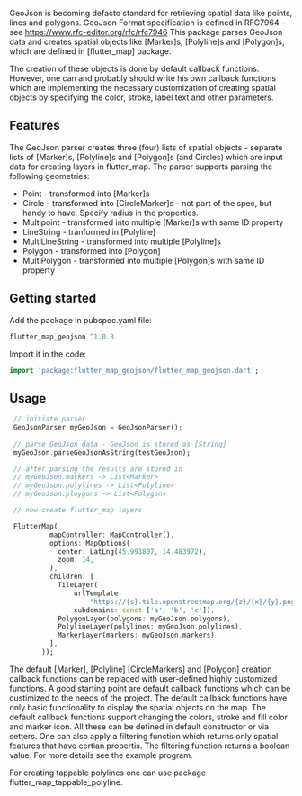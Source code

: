 <!--
This README describes the package. If you publish this package to pub.dev,
this README's contents appear on the landing page for your package.

For information about how to write a good package README, see the guide for
[writing package pages](https://dart.dev/guides/libraries/writing-package-pages).

For general information about developing packages, see the Dart guide for
[creating packages](https://dart.dev/guides/libraries/create-library-packages)
and the Flutter guide for
[developing packages and plugins](https://flutter.dev/developing-packages).
-->

GeoJson is becoming defacto standard for retrieving spatial data like points, lines and polygons.
GeoJson Format specification is defined in RFC7964 - see https://www.rfc-editor.org/rfc/rfc7946
This package parses GeoJson data and creates spatial objects like [Marker]s, [Polyline]s and [Polygon]s, 
which are defined in [flutter_map] package.

The creation of these objects is done by default callback functions. However, one can and probably should 
write his own callback functions which are implementing the necessary customization of creating spatial objects by specifying 
the color, stroke, label text and other parameters.  


## Features

The GeoJson parser creates three (four) lists of spatial objects - separate lists of [Marker]s, [Polyline]s and [Polygon]s (and Circles) which are input data for creating layers in flutter_map.
The parser supports parsing the following geometries:

- Point - transformed into [Marker]s
- Circle - transformed into [CircleMarker]s - not part of the spec, but handy to have.  Specify radius in the properties.
- Multipoint - transformed into multiple [Marker]s with same ID property
- LineString - tranformed in [Polyline]
- MultiLineString - transformed into multiple [Polyline]s
- Polygon - transformed into [Polygon]
- MultiPolygon - transformed into multiple [Polygon]s with same ID property


## Getting started

Add the package in pubspec.yaml file:

```dart
flutter_map_geojson ^1.0.8
```

Import it in the code:

```dart
import 'package:flutter_map_geojson/flutter_map_geojson.dart';
```


## Usage


```dart
 // initiate parser 
 GeoJsonParser myGeoJson = GeoJsonParser();
 
 // parse GeoJson data - GeoJson is stored as [String]
 myGeoJson.parseGeoJsonAsString(testGeoJson);

 // after parsing the results are stored in 
 // myGeoJson.markers -> List<Marker>
 // myGeoJson.polylines -> List<Polyline>
 // myGeoJson.ploygons -> List<Polygon>

 // now create flutter_map layers

 FlutterMap(
          mapController: MapController(),
          options: MapOptions(
            center: LatLng(45.993807, 14.483972),
            zoom: 14,
          ),
          children: [
            TileLayer(
                urlTemplate:
                    "https://{s}.tile.openstreetmap.org/{z}/{x}/{y}.png",
                subdomains: const ['a', 'b', 'c']),
            PolygonLayer(polygons: myGeoJson.polygons),
            PolylineLayer(polylines: myGeoJson.polylines),
            MarkerLayer(markers: myGeoJson.markers)
          ],
        ));
```

The default [Marker], [Polyline] [CircleMarkers] and [Polygon] creation callback functions can be replaced with user-defined highly customized
functions. A good starting point are default callback functions which can be custimized to the needs of the project. The default callback functions have only basic functionality to display the spatial objects on the map. The default callback functions support changing the colors, stroke and fill color and marker icon. All these can be defined in default constructor or via setters. 
One can also apply a filtering function which returns only spatial features that have certian propertis. The filtering function returns a boolean value. For more details see the example program.

For creating tappable polylines one can use package flutter_map_tappable_polyline.

